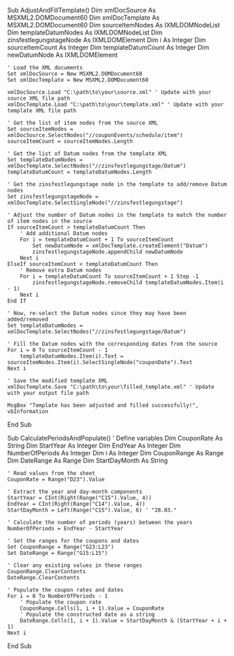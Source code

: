 Sub AdjustAndFillTemplate()
    Dim xmlDocSource As MSXML2.DOMDocument60
    Dim xmlDocTemplate As MSXML2.DOMDocument60
    Dim sourceItemNodes As IXMLDOMNodeList
    Dim templateDatumNodes As IXMLDOMNodeList
    Dim zinsfestlegungstageNode As IXMLDOMElement
    Dim i As Integer
    Dim sourceItemCount As Integer
    Dim templateDatumCount As Integer
    Dim newDatumNode As IXMLDOMElement
    
    ' Load the XML documents
    Set xmlDocSource = New MSXML2.DOMDocument60
    Set xmlDocTemplate = New MSXML2.DOMDocument60
    
    xmlDocSource.Load "C:\path\to\your\source.xml" ' Update with your source XML file path
    xmlDocTemplate.Load "C:\path\to\your\template.xml" ' Update with your template XML file path
    
    ' Get the list of item nodes from the source XML
    Set sourceItemNodes = xmlDocSource.SelectNodes("//couponEvents/schedule/item")
    sourceItemCount = sourceItemNodes.Length
    
    ' Get the list of Datum nodes from the template XML
    Set templateDatumNodes = xmlDocTemplate.SelectNodes("//zinsfestlegungstage/Datum")
    templateDatumCount = templateDatumNodes.Length
    
    ' Get the zinsfestlegungstage node in the template to add/remove Datum nodes
    Set zinsfestlegungstageNode = xmlDocTemplate.SelectSingleNode("//zinsfestlegungstage")
    
    ' Adjust the number of Datum nodes in the template to match the number of item nodes in the source
    If sourceItemCount > templateDatumCount Then
        ' Add additional Datum nodes
        For i = templateDatumCount + 1 To sourceItemCount
            Set newDatumNode = xmlDocTemplate.createElement("Datum")
            zinsfestlegungstageNode.appendChild newDatumNode
        Next i
    ElseIf sourceItemCount < templateDatumCount Then
        ' Remove extra Datum nodes
        For i = templateDatumCount To sourceItemCount + 1 Step -1
            zinsfestlegungstageNode.removeChild templateDatumNodes.Item(i - 1)
        Next i
    End If
    
    ' Now, re-select the Datum nodes since they may have been added/removed
    Set templateDatumNodes = xmlDocTemplate.SelectNodes("//zinsfestlegungstage/Datum")
    
    ' Fill the Datum nodes with the corresponding dates from the source
    For i = 0 To sourceItemCount - 1
        templateDatumNodes.Item(i).Text = sourceItemNodes.Item(i).SelectSingleNode("couponDate").Text
    Next i
    
    ' Save the modified template XML
    xmlDocTemplate.Save "C:\path\to\your\filled_template.xml" ' Update with your output file path
    
    MsgBox "Template has been adjusted and filled successfully!", vbInformation
End Sub










Sub CalculatePeriodsAndPopulate()
    ' Define variables
    Dim CouponRate As String
    Dim StartYear As Integer
    Dim EndYear As Integer
    Dim NumberOfPeriods As Integer
    Dim i As Integer
    Dim CouponRange As Range
    Dim DateRange As Range
    Dim StartDayMonth As String

    ' Read values from the sheet
    CouponRate = Range("D23").Value
    
    ' Extract the year and day-month components
    StartYear = CInt(Right(Range("C15").Value, 4))
    EndYear = CInt(Right(Range("C14").Value, 4))
    StartDayMonth = Left(Range("C15").Value, 6) ' "28.03."

    ' Calculate the number of periods (years) between the years
    NumberOfPeriods = EndYear - StartYear
    
    ' Set the ranges for the coupons and dates
    Set CouponRange = Range("G23:L23")
    Set DateRange = Range("G15:L15")
    
    ' Clear any existing values in these ranges
    CouponRange.ClearContents
    DateRange.ClearContents
    
    ' Populate the coupon rates and dates
    For i = 0 To NumberOfPeriods - 1
        ' Populate the coupon rate
        CouponRange.Cells(1, i + 1).Value = CouponRate
        ' Populate the constructed date as a string
        DateRange.Cells(1, i + 1).Value = StartDayMonth & (StartYear + i + 1)
    Next i
End Sub
